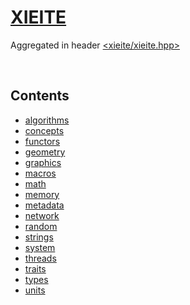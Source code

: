 # [XIEITE](https://github.com/Eczbek/xieite#readme)
Aggregated in header [<xieite/xieite.hpp>](../include/xieite/xieite.hpp)

&nbsp;

## Contents
- [algorithms](./algorithms.md)
- [concepts](./concepts.md)
- [functors](./functors.md)
- [geometry](./geometry.md)
- [graphics](./graphics.md)
- [macros](./macros.md)
- [math](./math.md)
- [memory](./memory.md)
- [metadata](./metadata.md)
- [network](./network.md)
- [random](./random.md)
- [strings](./strings.md)
- [system](./system.md)
- [threads](./threads.md)
- [traits](./traits.md)
- [types](./types.md)
- [units](./units.md)
